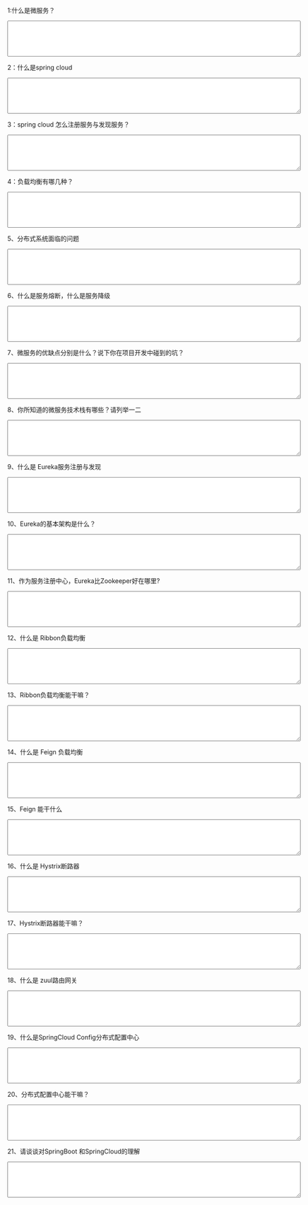 1:什么是微服务？<p/>
<textarea rows="5" cols="80" ></textarea>

2：什么是spring cloud<p/>
<textarea rows="5" cols="80" ></textarea>

3：spring cloud 怎么注册服务与发现服务？<p/>
<textarea rows="5" cols="80" ></textarea>

4：负载均衡有哪几种？<p/>
<textarea rows="5" cols="80" ></textarea> 
 

5、分布式系统面临的问题<p/>
<textarea rows="5" cols="80" ></textarea> 

6、什么是服务熔断，什么是服务降级<p/>
<textarea rows="5" cols="80" ></textarea> 

7、微服务的优缺点分别是什么？说下你在项目开发中碰到的坑？<p/>
<textarea rows="5" cols="80" ></textarea> 

8、你所知道的微服务技术栈有哪些？请列举一二<p/>
<textarea rows="5" cols="80" ></textarea> 

9、什么是 Eureka服务注册与发现<p/>
<textarea rows="5" cols="80" ></textarea> 

10、Eureka的基本架构是什么？<p/>
<textarea rows="5" cols="80" ></textarea> 

11、作为服务注册中心，Eureka比Zookeeper好在哪里?<p/>
<textarea rows="5" cols="80" ></textarea> 

12、什么是 Ribbon负载均衡<p/>
<textarea rows="5" cols="80" ></textarea> 

13、Ribbon负载均衡能干嘛？<p/>
<textarea rows="5" cols="80" ></textarea> 

14、什么是 Feign 负载均衡<p/>
<textarea rows="5" cols="80" ></textarea> 

15、Feign 能干什么<p/>
<textarea rows="5" cols="80" ></textarea> 

16、什么是 Hystrix断路器<p/>
<textarea rows="5" cols="80" ></textarea> 

17、Hystrix断路器能干嘛？<p/>
<textarea rows="5" cols="80" ></textarea> 

18、什么是 zuul路由网关<p/>
<textarea rows="5" cols="80" ></textarea> 

19、什么是SpringCloud Config分布式配置中心<p/>
<textarea rows="5" cols="80" ></textarea> 

20、分布式配置中心能干嘛？<p/>
<textarea rows="5" cols="80" ></textarea> 

21、请谈谈对SpringBoot 和SpringCloud的理解<p/>
<textarea rows="5" cols="80" ></textarea> 
